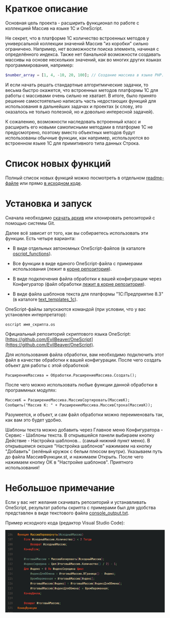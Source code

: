 # Краткое описание

Основная цель проекта - расширить функционал по работе с коллекцией Массив на языке 1С и OneScript.

Не секрет, что в платформе 1С количество встроенных методов у универсальной коллекции значений Массив "из коробки" сильно ограничено. Например, нет возможности поиска элемента, начиная с определённого индекса. Также нет банальной возможности создавать массивы на основе нескольких значений, как во многих других языках программирования, например:

```php
$number_array = [1, 4, -10, 20, 100]; // Создание массива в языке PHP.
```

И если начать решать стандартные алгоритмические задачки, то весьма быстро окажется, что встроенных методов платформы 1C для работы с массивами очень сильно не хватает. В итоге, было принято решение самостоятельно написать часть недостающих функций для использования в дальнейших задачах и проектах (к слову, это оказалось не только полезной, но и довольно интересной задачей).

К сожалению, возможности наследовать встроенный класс и расширить его новыми самописными методами в платформе 1С не предусмотрено, поэтому вместо объектных методов будут использованы обычные функции, как например, используются во встроенном языке 1С для примитивного типа данных Строка.

# Список новых функций

Полный список новых функций можно посмотреть в отдельном [readme-файле](https://github.com/sudomango/1C-Extended-Arrays/blob/main/new_functions_readme.md) или прямо [в исходном коде](https://github.com/sudomango/1C-Extended-Arrays/blob/main/arrays_extended_functions.os).

# Установка и запуск

Сначала необходимо [скачать архив](https://github.com/sudomango/1C-Extended-Arrays/archive/refs/heads/main.zip) или клонировать репозиторий с помощью системы Git.

Далее всё зависит от того, как вы собираетесь использовать эти функции. Есть четыре варианта:

* В виде отдельных автономных OneScript-файлов (в каталоге [oscript_functions](https://github.com/sudomango/1C-Extended-Arrays/tree/main/oscript_functions)).

* Все функции в виде единого OneScript-файла с примерами использования (лежит в [корне репозитория](https://github.com/sudomango/1C-Extended-Arrays/tree/main/arrays_extended_functions.os)).

* В виде подключения файла обработки к вашей конфигурации через Конфигуратор (файл обработки [лежит в корне репозитория](https://github.com/sudomango/1C-Extended-Arrays/blob/main/%D0%A0%D0%B0%D1%81%D1%88%D0%B8%D1%80%D0%B5%D0%BD%D0%B8%D0%B5%D0%9C%D0%B0%D1%81%D1%81%D0%B8%D0%B2%D0%B0.epf)).

* В виде файла шаблонов текста для платформы "1С:Предприятие 8.3" (в каталоге [text_templates_1c](https://github.com/sudomango/1C-Extended-Arrays/tree/main/text_templates_1c)).

OneScript-файлы запускаются командой (при условии, что у вас установлен интерпретатор):

```shell
oscript имя_скрипта.os
```

Официальный репозиторий скриптового языка OneScript: [https://github.com/EvilBeaver/OneScript](https://github.com/EvilBeaver/OneScript).

Для использования файла обработки, вам необходимо подключить этот файл в качестве обработки к вашей конфигурации. После чего создать объект для работы с этой обработкой:

```1c-enterprise
РасширениеМассива = Обработки.РасширениеМассива.Создать();
```

После чего можно использовать любые функции данной обработки в программных модулях:

```1c-enterprise
МассивК = РасширениеМассива.МассивСортировать(МассивК);
Сообщить("Массив К: " + РасширениеМассива.МассивСтрока(МассивК));
```

Разумеется, и объект, и сам файл обработки можно переименовать так, как вам это будет удобно.

Шаблоны текста можно добавить через Главное меню Конфигуратора - Сервис - Шаблоны текста. В открывшейся панели выбираем кнопку Действие - Настройка шаблонов... (самый нижний пункт меню). В открывшемся окошке "Настройка шаблонов" нажимаем на кнопку "Добавить" (зелёный кружок с белым плюсом внутри). Указываем путь до файла МассивФункции.st, и нажимаем Открыть. После чего нажимаем кнопку ОК в "Настройке шаблонов". Приятного использования!

# Небольшое примечание

Если у вас нет желания скачивать репозиторий и устанавливать OneScript, результат работы скрипта с примерами был для удобства представлен в виде текстового файла [console_output.txt](https://github.com/sudomango/1C-Extended-Arrays/blob/main/console_output.txt).

Пример исходного кода (редактор Visual Studio Code):

![Source Code Screen](source_code_screenshot.jpg)
